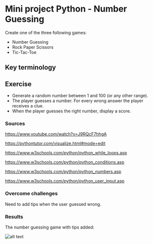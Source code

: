 # Mini project Python - Number Guessing
Create one of the three following games:

- Number Guessing
- Rock Paper Scissors
- Tic-Tac-Toe

## Key terminology


## Exercise
- Generate a random number between 1 and 100 (or any other range).
- The player guesses a number. For every wrong answer the player receives a clue.
- When the player guesses the right number, display a score.

### Sources
https://www.youtube.com/watch?v=J9RQcF7hhgA

https://pythontutor.com/visualize.html#mode=edit

https://www.w3schools.com/python/python_while_loops.asp

https://www.w3schools.com/python/python_conditions.asp

https://www.w3schools.com/python/python_numbers.asp

https://www.w3schools.com/python/python_user_input.asp

### Overcome challenges
Need to add tips when the user guessed wrong.

### Results
The number guessing game with tips added:

![alt text]()
